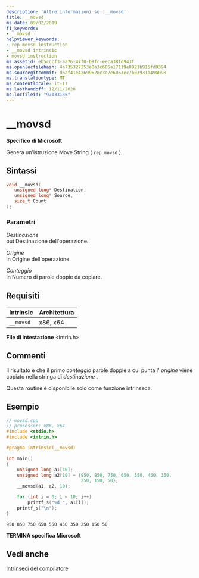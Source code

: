```yaml
---
description: 'Altre informazioni su: __movsd'
title: __movsd
ms.date: 09/02/2019
f1_keywords:
- __movsd
helpviewer_keywords:
- rep movsd instruction
- __movsd intrinsic
- movsd instruction
ms.assetid: eb5cccf3-aa76-47f0-b9fc-eeca38fd943f
ms.openlocfilehash: 4a735327253e0a3c605a17119e0821b915fd9394
ms.sourcegitcommit: d6af41e42699628c3e2e6063ec7b03931a49a098
ms.translationtype: MT
ms.contentlocale: it-IT
ms.lasthandoff: 12/11/2020
ms.locfileid: "97133185"
---
```

# <a name="__movsd"></a>__movsd

**Specifico di Microsoft**

Genera un'istruzione Move String ( `rep movsd` ).

## <a name="syntax"></a>Sintassi

```C
void __movsd(
   unsigned long* Destination,
   unsigned long* Source,
   size_t Count
);
```

### <a name="parameters"></a>Parametri

*Destinazione*\
out Destinazione dell'operazione.

*Origine*\
in Origine dell'operazione.

*Conteggio*\
in Numero di parole doppie da copiare.

## <a name="requirements"></a>Requisiti

|Intrinsic|Architettura|
|---------------|------------------|
|`__movsd`|x86, x64|

**File di intestazione** \<intrin.h>

## <a name="remarks"></a>Commenti

Il risultato è che il primo *conteggio* parole doppie a cui punta l' *origine* viene copiato nella stringa di *destinazione* .

Questa routine è disponibile solo come funzione intrinseca.

## <a name="example"></a>Esempio

```cpp
// movsd.cpp
// processor: x86, x64
#include <stdio.h>
#include <intrin.h>

#pragma intrinsic(__movsd)

int main()
{
    unsigned long a1[10];
    unsigned long a2[10] = {950, 850, 750, 650, 550, 450, 350,
                            250, 150, 50};
    __movsd(a1, a2, 10);

    for (int i = 0; i < 10; i++)
        printf_s("%d ", a1[i]);
    printf_s("\n");
}
```

```Output
950 850 750 650 550 450 350 250 150 50
```

**TERMINA specifica Microsoft**

## <a name="see-also"></a>Vedi anche

[Intrinseci del compilatore](../intrinsics/compiler-intrinsics.md)
